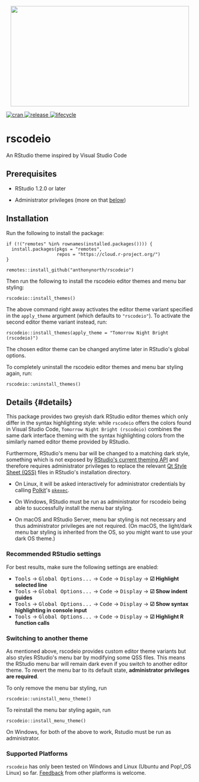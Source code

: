 <p align="center">

<img src="./inst/media/rscodeio.png" width="480" height="270"/>

</p>

<p align="center">

<a href="https://cran.r-project.org/package=rscodeio"> <img src="https://img.shields.io/cran/v/rscodeio?style=flat-square" alt="cran"/> </a>
<a href="https://github.com/anthonynorth/rscodeio/releases/latest">
<img src="https://img.shields.io/github/v/release/anthonynorth/rscodeio?sort=semver&amp;style=flat-square" alt="release"/> </a>
<a href="https://www.tidyverse.org/lifecycle/#experimental">
<img src="https://img.shields.io/badge/lifecycle-experimental-orange?style=flat-square" alt="lifecycle"/> </a>

</p>

# rscodeio

An RStudio theme inspired by Visual Studio Code

## Prerequisites

-   RStudio 1.2.0 or later

-   Administrator privileges (more on that [below](#details))

## Installation

Run the following to install the package:

``` {.r}
if (!("remotes" %in% rownames(installed.packages()))) {
  install.packages(pkgs = "remotes",
                   repos = "https://cloud.r-project.org/")
}

remotes::install_github("anthonynorth/rscodeio")
```

Then run the following to install the rscodeio editor themes and menu bar styling:

``` {.r}
rscodeio::install_themes()
```

The above command right away activates the editor theme variant specified in the `apply_theme` argument (which defaults to `"rscodeio"`). To activate the second
editor theme variant instead, run:

``` {.r}
rscodeio::install_themes(apply_theme = "Tomorrow Night Bright (rscodeio)")
```

The chosen editor theme can be changed anytime later in RStudio's global options.

To completely uninstall the rscodeio editor themes and menu bar styling again, run:

``` {.r}
rscodeio::uninstall_themes()
```

## Details {#details}

This package provides two greyish dark RStudio editor themes which only differ in the syntax highlighting style: while `rscodeio` offers the colors found in
Visual Studio Code, `Tomorrow Night Bright (rscodeio)` combines the same dark interface theming with the syntax highlighting colors from the similarly named
editor theme provided by RStudio.

Furthermore, RStudio's menu bar will be changed to a matching dark style, something which is not exposed by [RStudio's current theming
API](https://rstudio.github.io/rstudio-extensions/rstudio-theme-creation.html) and therefore requires administrator privileges to replace the relevant [Qt Style
Sheet (QSS)](https://doc.qt.io/Qt-5/stylesheet-syntax.html) files in RStudio's installation directory.

-   On Linux, it will be asked interactively for administrator credentials by calling [Polkit](https://en.wikipedia.org/wiki/Polkit)'s
    [`pkexec`](https://www.freedesktop.org/software/polkit/docs/latest/pkexec.1.html).

-   On Windows, RStudio must be run as administrator for rscodeio being able to successfully install the menu bar styling.

-   On macOS and RStudio Server, menu bar styling is not necessary and thus administrator privileges are not required. (On macOS, the light/dark menu bar
    styling is inherited from the OS, so you might want to use your dark OS theme.)

### Recommended RStudio settings

For best results, make sure the following settings are enabled:

-   <kbd>Tools</kbd> → <kbd>Global Options...</kbd> → <kbd>Code</kbd> → <kbd>Display</kbd> → **☑ Highlight selected line**
-   <kbd>Tools</kbd> → <kbd>Global Options...</kbd> → <kbd>Code</kbd> → <kbd>Display</kbd> → **☑ Show indent guides**
-   <kbd>Tools</kbd> → <kbd>Global Options...</kbd> → <kbd>Code</kbd> → <kbd>Display</kbd> → **☑ Show syntax highlighting in console input**
-   <kbd>Tools</kbd> → <kbd>Global Options...</kbd> → <kbd>Code</kbd> → <kbd>Display</kbd> → **☑ Highlight R function calls**

### Switching to another theme

As mentioned above, rscodeio provides custom editor theme variants but also styles RStudio's menu bar by modifying some QSS files. This means the RStudio menu
bar will remain dark even if you switch to another editor theme. To revert the menu bar to its default state, **administrator privileges are required**.

To only remove the menu bar styling, run

``` {.r}
rscodeio::uninstall_menu_theme()
```

To reinstall the menu bar styling again, run

``` {.r}
rscodeio::install_menu_theme()
```

On Windows, for both of the above to work, Rstudio must be run as administrator.

### Supported Platforms

`rscodeio` has only been tested on Windows and Linux (Ubuntu and Pop!\_OS Linux) so far. [Feedback](https://github.com/anthonynorth/rscodeio/issues) from other
platforms is welcome.
